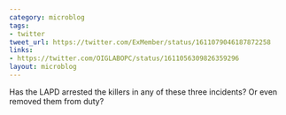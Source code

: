 ```yaml
---
category: microblog
tags:
- twitter
tweet_url: https://twitter.com/ExMember/status/1611079046187872258
links:
- https://twitter.com/OIGLABOPC/status/1611056309826359296
layout: microblog
---
```

Has the LAPD arrested the killers in any of these three incidents? Or even removed them from duty?
